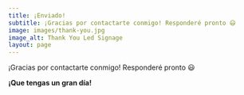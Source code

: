```yaml
---
title: ¡Enviado!
subtitle: ¡Gracias por contactarte conmigo! Responderé pronto 😃
image: images/thank-you.jpg
image_alt: Thank You Led Signage
layout: page
---
```

¡Gracias por contactarte conmigo! Responderé pronto 😃

**¡Que tengas un gran día!**
